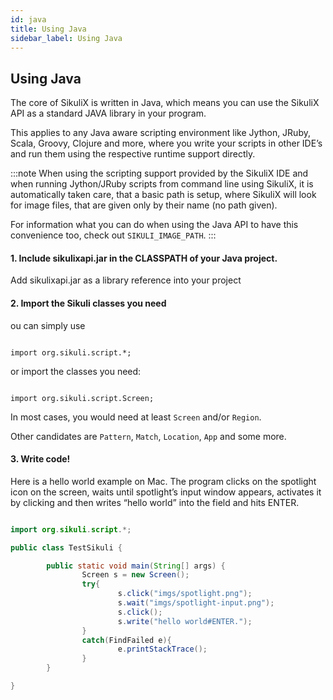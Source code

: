 ```yaml
---
id: java
title: Using Java
sidebar_label: Using Java
---
```


## Using Java

The core of SikuliX is written in Java, which means you can use the SikuliX API as a standard JAVA library in your program.

This applies to any Java aware scripting environment like Jython, JRuby, Scala, Groovy, Clojure and more, where you write your scripts in other IDE’s and run them using the respective runtime support directly.

:::note
When using the scripting support provided by the SikuliX IDE and when running Jython/JRuby scripts from command line using SikuliX, it is automatically taken care, that a basic path is setup, where SikuliX will look for image files, that are given only by their name (no path given).

For information what you can do when using the Java API to have this convenience too, check out ```SIKULI_IMAGE_PATH```.
:::

#### 1. Include sikulixapi.jar in the CLASSPATH of your Java project.

Add sikulixapi.jar as a library reference into your project

#### 2. Import the Sikuli classes you need

ou can simply use

<code>
import org.sikuli.script.*;
</code>

or import the classes you need:

<code>
import org.sikuli.script.Screen;
</code>

In most cases, you would need at least ```Screen``` and/or ```Region```.

Other candidates are ```Pattern```, ```Match```, ```Location```, ```App``` and some more.

#### 3. Write code!

Here is a hello world example on Mac. The program clicks on the spotlight icon on the screen, waits until spotlight’s input window appears, activates it by clicking and then writes “hello world” into the field and hits ENTER.

```java

import org.sikuli.script.*;

public class TestSikuli {

        public static void main(String[] args) {
                Screen s = new Screen();
                try{
                        s.click("imgs/spotlight.png");
                        s.wait("imgs/spotlight-input.png");
                        s.click();
                        s.write("hello world#ENTER.");
                }
                catch(FindFailed e){
                        e.printStackTrace();
                }
        }

}

```